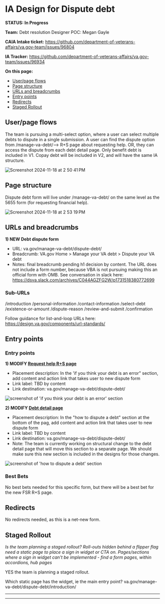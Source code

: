 # IA Design for Dispute debt
**STATUS: In Progress**

**Team:** Debt resolution
Designer POC: Megan Gayle

**CAIA Intake ticket:** https://github.com/department-of-veterans-affairs/va.gov-team/issues/96804

**IA Tracker:** https://github.com/department-of-veterans-affairs/va.gov-team/issues/96934

**On this page:**
- [User/page flows](#flows)
- [Page structure](#map)
- [URLs and breadcrumbs](#url)
- [Entry points](#nav)
- [Redirects](#redirects)
- [Staged Rollout](#stagedrollout)


## <a name="flows"></a>User/page flows <br>
The team is pursuing a multi-select option, where a user can select multiple debts to dispute in a single submission. A user can find the dispute option from /manage-va-debt/--> R+S page about requesting help. OR, they can access the dispute from each debt detail page. Only benefit debt is included in V1. Copay debt will be included in V2, and will have the same IA structure.

![Screenshot 2024-11-18 at 2 50 41 PM](https://github.com/user-attachments/assets/2263b1d4-2972-4a5d-a230-df868a699cbe)


## <a name="map"></a>Page structure<br>
Dispute debt form will live under /manage-va-debt/ on the same level as the 5655 form (for requesting financial help). 

![Screenshot 2024-11-18 at 2 53 19 PM](https://github.com/user-attachments/assets/cac6326f-fda8-4d92-9f61-65fd90fa6207)


## <a name="url"></a>URLs and breadcrumbs

**1) NEW Debt dispute form**
- URL: va.gov/manage-va-debt/dispute-debt/
- Breadcrumb: VA.gov Home > Manage your VA debt > Dispute your VA debt
- Notes: final breadcrumb pending h1 decision by content. The URL does not include a form number, because VBA is not pursuing making this an official form with OMB. See conversation in slack here: https://dsva.slack.com/archives/C044AGZFG2W/p1731518380772699

### Sub-URLs

/introduction
/personal-information
/contact-information
/select-debt
/existence-or-amount
/dispute-reason
/review-and-submit
/confirmation

Follow guidance for list-and-loop URLs here: https://design.va.gov/components/url-standards/

## <a name="nav"></a>Entry points <br>

### Entry points

**1) MODIFY [Request help R+S page](https://www.va.gov/resources/request-help-with-VA-debt-from-benefit-overpayments)**
- Placement description: In the 'if you think your debt is an error" section, add content and action link that takes user to new dispute form
- Link label: TBD by content
- Link destination: va.gov/manage-va-debt/dispute-debt/

![screenshot of 'if you think your debt is an error' section](https://github.com/user-attachments/assets/d5d475b3-f1c1-404b-b0b0-c464e43d4099)

**2) MODIFY [Debt detail page](https://staging.va.gov/manage-va-debt/summary/debt-balances/details/742210)**
- Placement description: In the "how to dispute a debt" section at the bottom of the pag, add content and action link that takes user to new dispute form
- Link label: TBD by content
- Link destination: va.gov/manage-va-debt/dispute-debt/
- Note: The team is currently working on structural change to the debt detail page that will move this section to a separate page. We should make sure this new section is included in the designs for those changes.

![screenshot of 'how to dispute a debt' section](https://github.com/user-attachments/assets/510d179f-372f-4da5-89ca-ccf52a45ee63)
 
### <a name="bestbets"></a>Best Bets<br>
No best bets needed for this specific form, but there will be a best bet for the new FSR R+S page. 

## <a name="redirects"></a>Redirects <br>
No redirects needed, as this is a net-new form.


## <a name="stagedrollout"></a>Staged Rollout<br>
*Is the team planning a staged rollout? Roll-outs hidden behind a flipper flag need a static page to place a sign in widget or CTA on. Pages/sections where a sign in widget can't be implemented - find a form pages, within accordions, hub pages*

YES the team is planning a staged rollout. 

Which static page has the widget, ie the main entry point? va.gov/manage-va-debt/dispute-debt/introduction/




<hr>
<hr>

